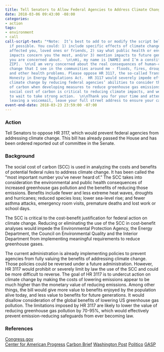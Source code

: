 ```yaml
---
title: Tell Senators to Allow Federal Agencies to Address Climate Change - Now
date: 2018-03-06 09:43:00 -08:00
categories:
- action
tags:
- environment
- call
call-script-text: "*Note:  It’s best to add to or modify the script below to personalize
  if possible. You could: 1) include specific effects of climate change that have
  affected you, loved ones or friends, 2) say what public health or environmental
  impacts concern you the most, and/or 3) mention impacts to future generations that
  you are concerned about.  \n\nHi, my name is [NAME] and I’m a constituent from [CITY,
  ZIP].  \n\nI am very concerned about the real consequences of human-caused climate
  change that I see in the communities around me - floods, fires, droughts and asthma
  and other health problems. Please oppose HR 3117, the so-called Transparency and
  Honesty in Energy Regulations Act.  HR 3117 would severely impede efforts to address
  climate change by reducing federal agencies’ abilities to consider the social cost
  of carbon when developing measures to reduce greenhouse gas emissions. The real
  social cost of carbon is critical to reducing climate impacts, and we cannot afford
  to wait to take strong action.  \n\nThank you for your time and attention.  \n\n[If
  leaving a voicemail, leave your full street address to ensure your call is tallied]"
event-end-date: 2018-03-23 23:59:00 -07:00
---
```


### Action
Tell Senators to oppose HR 3117, which would prevent federal agencies from addressing climate change.  This bill has already passed the House and has been ordered reported out of committee in the Senate.  

### Background
The social cost of carbon (SCC) is used in analyzing the costs and benefits of potential federal rules to address climate change.  It has been called the “most important number you’ve never heard of.”  The SCC takes into consideration the environmental and public health consequences of increased greenhouse gas pollution and the benefits of reducing those emissions.  Benefits include fewer and less extreme heat waves, droughts and hurricanes; reduced species loss; lower sea-level rise; and fewer asthma attacks, emergency room visits, premature deaths and lost work or school days.  

The SCC is critical to the cost-benefit justification for federal action on climate change. Reducing or eliminating the use of the SCC in cost-benefit analyses would impede the Environmental Protection Agency, the Energy Department, the Council on Environmental Quality and the Interior Department from implementing meaningful requirements to reduce greenhouse gases.  

The current administration is already implementing policies to prevent agencies from fully valuing the benefits of addressing climate change.  Those policies could be reversed under a future administration.  However, HR 3117 would prohibit or severely limit by law the use of the SCC and could be more difficult to reverse.  The goal of HR 3117 is to undercut action on climate change by making the costs of lowering emissions appear to be much higher than the monetary value of reducing emissions.  Among other things, the bill would give more value to benefits enjoyed by the population alive today, and less value to benefits for future generations. It would disallow consideration of the global benefits of lowering US greenhouse gas pollution. The limitations imposed by HR 3117 are likely to lower the value of reducing greenhouse gas pollution by 70-95%, which would effectively prevent emission-reducing safeguards from ever becoming law.  

### References
[Congress.gov](https://www.congress.gov/bill/115th-congress/house-bill/3117?q=%7B%22search%22%3A%5B%22HR+3117%22%5D%7D&r=1)  
[Center for American Progress](https://www.americanprogress.org/issues/green/reports/2017/04/19/430591/hidden-costs-president-trumps-campaign-erase-social-cost-carbon/) 
[Carbon Brief](https://www.carbonbrief.org/qa-social-cost-carbon)
[Washington Post](https://www.washingtonpost.com/news/energy-environment/wp/2017/02/28/members-of-congress-met-to-discuss-the-costs-of-climate-change-they-ended-up-debating-its-existence/?utm_term=.624a440c610d)
[Politico](https://www.politico.com/agenda/story/2017/03/the-hidden-impact-of-trumps-energy-executive-order-000384)
[GASP](https://gaspgroup.org/oppose-hr3117/)